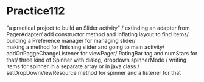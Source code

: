 # Practice112

"a practical project to build an Slider activity"	/
extinding an adapter from PagerAdapter/
add constructor method and inflating layout to find items/
building a Preference manager for managing slider/	
making a method for finishing slider and going to main activity/
addOnPaggeChangeListener for viewPager/
RatingBar tag and numStars for that/
three kind of Spinner with dialog, dropdown spinnerMode	/
writing items for spinner in a separate array or in java class	/
setDropDownViewResource method for spinner and a listener for that
